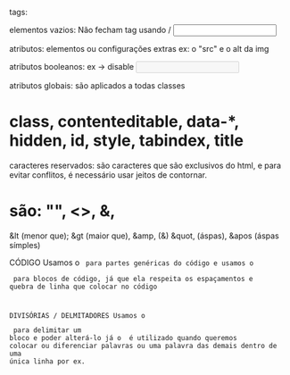 tags:

elementos vazios: Não fecham tag usando /
<input>
<img>

atributos: elementos ou configurações extras
ex: o "src" e o alt da img
<img src="" alt=""> <!--Onde o alt é um texto alternativo para a imagem quando ela não aparece -->

atributos booleanos: ex -> disable
<input type="text" disabled> <!-- Não será possível escrever na caixinha de texto -->

atributos globais: são aplicados a todas classes
# class, contenteditable, data-*, hidden, id, style, tabindex, title
<div id="" class="carrinho"></div>

caracteres reservados: são caracteres que são exclusivos do html, e para evitar conflitos, é necessário usar jeitos de contornar.
# são: "", <>, &,
&lt (menor que);
&gt (maior que),
&amp, (&)
&quot, (áspas),
&apos (áspas símples)

CÓDIGO
Usamos o <code> para partes genéricas do código
e usamos o <pre> para blocos de código, já que ela respeita os espaçamentos e  quebra de linha que colocar no código

DIVISÓRIAS / DELMITADORES
Usamos o <div id="id"> para delimitar um bloco e poder alterá-lo
já o <span id="id"> é utilizado quando queremos colocar ou diferenciar palavras ou uma palavra das demais dentro de uma única linha por ex.